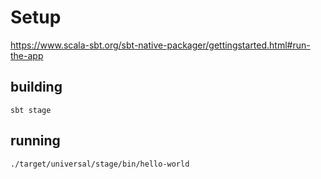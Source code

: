# Setup

https://www.scala-sbt.org/sbt-native-packager/gettingstarted.html#run-the-app

## building

    sbt stage

## running

    ./target/universal/stage/bin/hello-world
